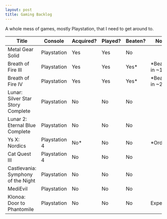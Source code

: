 ```yaml
---
layout: post
title: Gaming Backlog
---
```


A whole mess of games, mostly Playstation, that I need to get around to.

| Title                              | Console       | Acquired? | Played? | Beaten? | Notes            |
| ---------------------------------- | ------------- | --------- | ------- | ------- | ---------------- |
| Metal Gear Solid                   | Playstation   | Yes       | Yes     | No      |                  |
| Breath of Fire III                 | Playstation   | Yes       | Yes     | Yes*    | *Beaten in ~1999 |
| Breath of Fire IV                  | Playstation   | Yes       | Yes     | Yes*    | *Beaten in ~2001 |
| Lunar: Silver Star Story Complete  | Playstation   | No        | No      | No      |                  |
| Lunar 2: Eternal Blue Complete     | Playstation   | No        | No      | No      |                  |
| Ys X: Nordics                      | Playstation 4 | No*       | No      | No      | *Ordered         |
| Cat Quest III                      | Playstation 4 | No        | No      | No      |                  |
| Castlevania: Symphony of the Night | Playstation   | No        | No      | No      |                  |
| MediEvil                           | Playstation   | No        | No      | No      |                  |
| Klonoa: Door to Phantomile         | Playstation   | No        | No      | No      | Expensive        |
